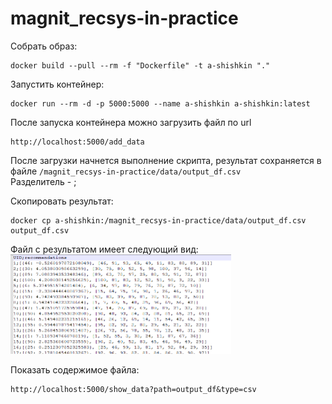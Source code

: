 # magnit_recsys-in-practice

Собрать образ:<br>
```
docker build --pull --rm -f "Dockerfile" -t a-shishkin "."
```
Запустить контейнер:<br>
```
docker run --rm -d -p 5000:5000 --name a-shishkin a-shishkin:latest
```
После запуска контейнера можно загрузить файл по url
```
http://localhost:5000/add_data
```
После загрузки начнется выполнение скрипта, результат сохраняется в файле `/magnit_recsys-in-practice/data/output_df.csv`<br>
Разделитель - ;<br>

Скопировать результат:<br>
```
docker cp a-shishkin:/magnit_recsys-in-practice/data/output_df.csv output_df.csv
```
Файл с результатом имеет следующий вид:<br>
<picture><img src="img/output.png"  width="70%" height="70%"></picture>

Показать содержимое файла:<br>
```
http://localhost:5000/show_data?path=output_df&type=csv
```
